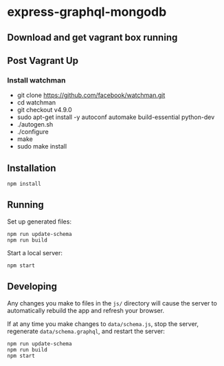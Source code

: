 # express-graphql-mongodb

## Download and get vagrant box running

## Post Vagrant Up

### Install watchman
 - git clone https://github.com/facebook/watchman.git
 - cd watchman
 - git checkout v4.9.0
 - sudo apt-get install -y autoconf automake build-essential python-dev
 - ./autogen.sh
 - ./configure
 - make
 - sudo make install

## Installation

```
npm install
```

## Running

Set up generated files:

```
npm run update-schema
npm run build
```

Start a local server:

```
npm start
```

## Developing

Any changes you make to files in the `js/` directory will cause the server to
automatically rebuild the app and refresh your browser.

If at any time you make changes to `data/schema.js`, stop the server,
regenerate `data/schema.graphql`, and restart the server:

```
npm run update-schema
npm run build
npm start
```
